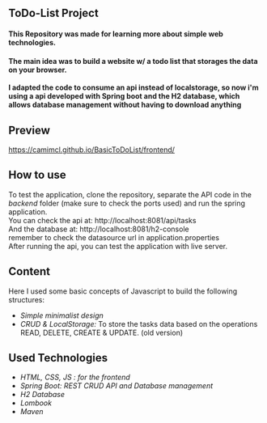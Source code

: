 ## ToDo-List Project
#### This Repository was made for learning more about simple web technologies. 
#### The main idea was to build a website w/ a todo list that storages the data on your browser.
**I adapted the code to consume an api instead of localstorage, so now i'm using a api developed with Spring boot and the H2 database, which allows database management without having to download anything**

## Preview
https://camimcl.github.io/BasicToDoList/frontend/

## How to use
To test the application, clone the repository, separate the API code in the *backend* folder (make sure to check the ports used) and run the spring application.\
You can check the api at: http://localhost:8081/api/tasks \
And the database at:
http://localhost:8081/h2-console \
remember to check the datasource url in application.properties \
After running the api, you can test the application with live server.

## Content 
Here I used some basic concepts of Javascript to build the following structures:

- *Simple minimalist design*
- *CRUD & LocalStorage:* To store the tasks data based on the operations READ, DELETE, CREATE & UPDATE. (old version)
  
## Used Technologies
- *HTML, CSS, JS : for the frontend* 
- *Spring Boot: REST CRUD API and Database management*
- *H2 Database*
- *Lombook*
- *Maven*
  
